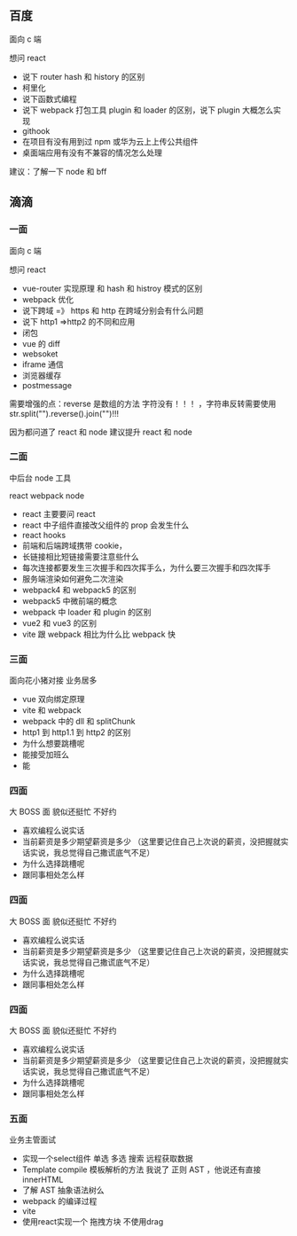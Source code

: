 ## 百度

面向 c 端

想问 react

- 说下 router hash 和 history 的区别
- 柯里化
- 说下函数式编程
- 说下 webpack 打包工具 plugin 和 loader 的区别，说下 plugin 大概怎么实现
- githook
- 在项目有没有用到过 npm 或华为云上上传公共组件
- 桌面端应用有没有不兼容的情况怎么处理

建议：了解一下 node 和 bff

## 滴滴

### 一面

面向 c 端

想问 react

- vue-router 实现原理 和 hash 和 histroy 模式的区别
- webpack 优化
- 说下跨域 =》 https 和 http 在跨域分别会有什么问题
- 说下 http1 =>http2 的不同和应用
- 闭包
- vue 的 diff
- websoket
- iframe 通信
- 浏览器缓存
- postmessage

需要增强的点：reverse 是数组的方法 字符没有！！！ ，字符串反转需要使用 str.split("").reverse().join("")!!!

因为都问道了 react 和 node 建议提升 react 和 node

### 二面

中后台 node 工具

react webpack node

- react 主要要问 react
- react 中子组件直接改父组件的 prop 会发生什么
- react hooks
- 前端和后端跨域携带 cookie，
- 长链接相比短链接需要注意些什么
- 每次连接都要发生三次握手和四次挥手么，为什么要三次握手和四次挥手
- 服务端渲染如何避免二次渲染
- webpack4 和 webpack5 的区别
- webpack5 中微前端的概念
- webpack 中 loader 和 plugin 的区别
- vue2 和 vue3 的区别
- vite 跟 webpack 相比为什么比 webpack 快

### 三面

面向花小猪对接 业务居多

- vue 双向绑定原理
- vite 和 webpack
- webpack 中的 dll 和 splitChunk
- http1 到 http1.1 到 http2 的区别
- 为什么想要跳槽呢
- 能接受加班么
- 能

### 四面

大 BOSS 面 貌似还挺忙 不好约

- 喜欢编程么说实话
- 当前薪资是多少期望薪资是多少 （这里要记住自己上次说的薪资，没把握就实话实说，我总觉得自己撒谎底气不足）
- 为什么选择跳槽呢
- 跟同事相处怎么样
### 四面

大 BOSS 面 貌似还挺忙 不好约

- 喜欢编程么说实话
- 当前薪资是多少期望薪资是多少 （这里要记住自己上次说的薪资，没把握就实话实说，我总觉得自己撒谎底气不足）
- 为什么选择跳槽呢
- 跟同事相处怎么样
### 四面

大 BOSS 面 貌似还挺忙 不好约

- 喜欢编程么说实话
- 当前薪资是多少期望薪资是多少 （这里要记住自己上次说的薪资，没把握就实话实说，我总觉得自己撒谎底气不足）
- 为什么选择跳槽呢
- 跟同事相处怎么样


### 五面

业务主管面试

- 实现一个select组件 单选 多选 搜索 远程获取数据
- Template compile 模板解析的方法 我说了 正则  AST ，他说还有直接innerHTML
- 了解 AST 抽象语法树么
- webpack 的编译过程
- vite
- 使用react实现一个 拖拽方块 不使用drag
